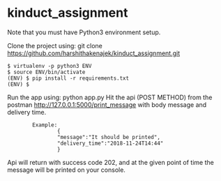 # kinduct_assignment

Note that you must have Python3 environment setup.

Clone the project using: git clone https://github.com/harshithakenajek/kinduct_assignment.git

    $ virtualenv -p python3 ENV
    $ source ENV/bin/activate
    (ENV) $ pip install -r requirements.txt
    (ENV) $

Run the app using:  python app.py
                    Hit the api (POST METHOD) from the postman http://127.0.0.1:5000/print_message with body message and delivery time.
                    
		    Example: 
                    {
	                "message":"It should be printed",
	                "delivery_time":"2018-11-24T14:44"
                    } 

Api will return with success code 202, and at the given point of time the message will be printed on your console.
